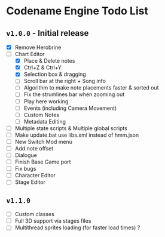 # Codename Engine Todo List

## `v1.0.0` - Initial release

- [x] Remove Herobrine
- [ ] Chart Editor
	- [x] Place & Delete notes
	- [x] Ctrl+Z & Ctrl+Y
	- [x] Selection box & dragging
	- [ ] Scroll bar at the right + Song info
	- [ ] Algorithm to make note placements faster & sorted out
	- [ ] Fix the strumlines bar when zooming out
	- [ ] Play here working
	- [ ] Events (including Camera Movement)
	- [ ] Custom Notes
	- [ ] Metadata Editing
- [ ] Multiple state scripts & Multiple global scripts
- [ ] Make update.bat use libs.xml instead of hmm.json
- [ ] New Switch Mod menu
- [ ] Add note offset
- [ ] Dialogue
- [ ] Finish Base Game port
- [ ] Fix bugs
- [ ] Character Editor
- [ ] Stage Editor

## `v1.1.0`

- [ ] Custom classes
- [ ] Full 3D support via stages files
- [ ] Multithread sprites loading (for faster load times) ?